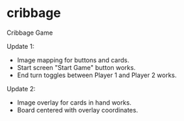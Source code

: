# cribbage
Cribbage Game

Update 1: 
- Image mapping for buttons and cards.
- Start screen "Start Game" button works. 
- End turn toggles between Player 1 and Player 2 works.

Update 2:
- Image overlay for cards in hand works. 
- Board centered with overlay coordinates. 

